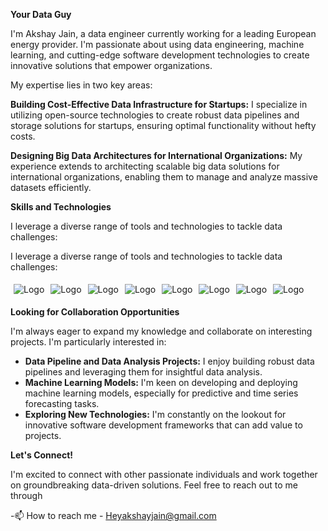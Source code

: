 **Your Data Guy**

I'm Akshay Jain, a data engineer currently working for a leading European energy provider. I'm passionate about using data engineering, machine learning, and cutting-edge software development technologies to create innovative solutions that empower organizations.  

My expertise lies in two key areas:

**Building Cost-Effective Data Infrastructure for Startups:** I specialize in utilizing open-source technologies to create robust data pipelines and storage solutions for startups, ensuring optimal functionality without hefty costs.

**Designing Big Data Architectures for International Organizations:** My experience extends to architecting scalable big data solutions for international organizations, enabling them to manage and analyze massive datasets efficiently.

**Skills and Technologies**

I leverage a diverse range of tools and technologies to tackle data challenges:


I leverage a diverse range of tools and technologies to tackle data challenges:

<div style="display: flex; flex-wrap: wrap;">
  <img src="https://github.com/user-attachments/assets/048cb52b-54c7-40bc-aad7-40d2ab2100c4" alt="Logo" style="max-width: 100px; max-height: 100px; margin: 5px;">
  <img src="https://github.com/user-attachments/assets/49badba2-bdb6-4b85-a525-ba2cd430a5b4" alt="Logo" style="max-width: 100px; max-height: 100px; margin: 5px;">
  <img src="https://github.com/user-attachments/assets/c0ab665f-0494-4d11-b26a-a4fd5526e4c5" alt="Logo" style="max-width: 100px; max-height: 100px; margin: 5px;">
  <img src="https://github.com/user-attachments/assets/292de91f-d3ee-49d8-b28c-2d8a12a2030d" alt="Logo" style="max-width: 100px; max-height: 100px; margin: 5px;">
  <img src="https://github.com/user-attachments/assets/c0e8d5f9-0187-4f9f-a25b-f0ceca766e9b" alt="Logo" style="max-width: 100px; max-height: 100px; margin: 5px;">
  <img src="https://github.com/user-attachments/assets/0cd4c798-1524-426d-a303-6bec3f546335" alt="Logo" style="max-width: 100px; max-height: 100px; margin: 5px;">
  <img src="https://github.com/user-attachments/assets/6a020024-874a-4ff9-9185-ed2b8d588db0" alt="Logo" style="max-width: 100px; max-height: 100px; margin: 5px;">
  <img src="https://github.com/user-attachments/assets/86fc9b28-d813-43bc-af80-581627c2a94a" alt="Logo" style="max-width: 100px; max-height: 100px; margin: 5px;">
</div>


**Looking for Collaboration Opportunities**

I'm always eager to expand my knowledge and collaborate on interesting projects. I'm particularly interested in:

* **Data Pipeline and Data Analysis Projects:** I enjoy building robust data pipelines and leveraging them for insightful data analysis.
* **Machine Learning Models:**  I'm keen on developing and deploying machine learning models, especially for predictive and time series forecasting tasks.
* **Exploring New Technologies:**  I'm constantly on the lookout for innovative software development frameworks that can add value to projects.

**Let's Connect!**

I'm excited to connect with other passionate individuals and work together on groundbreaking data-driven solutions. Feel free to reach out to me through 


-📫 How to reach me - Heyakshayjain@gmail.com
